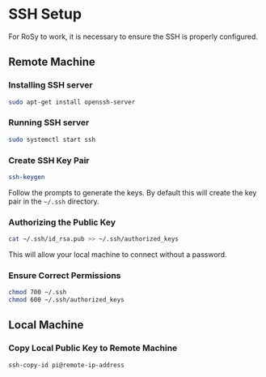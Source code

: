# SSH Setup

For RoSy to work, it is necessary to ensure the SSH is properly configured.

## Remote Machine

### Installing SSH server

```bash
sudo apt-get install openssh-server
```

### Running SSH server

```bash
sudo systemctl start ssh
```

### Create SSH Key Pair

```bash
ssh-keygen
```

Follow the prompts to generate the keys. By default this will create the
key pair in the `~/.ssh` directory.

### Authorizing the Public Key

```bash
cat ~/.ssh/id_rsa.pub >> ~/.ssh/authorized_keys
```

This will allow your local machine to connect without a password.

### Ensure Correct Permissions

```bash
chmod 700 ~/.ssh
chmod 600 ~/.ssh/authorized_keys
```

## Local Machine

### Copy Local Public Key to Remote Machine

```bash
ssh-copy-id pi@remote-ip-address
```
